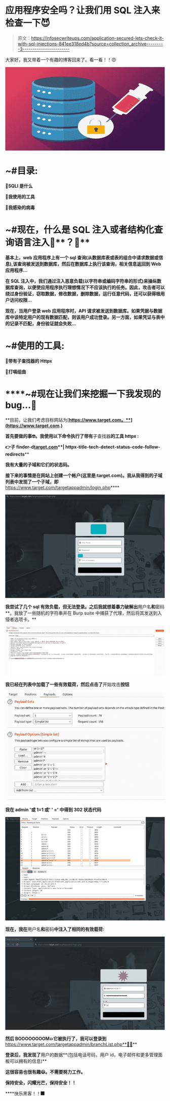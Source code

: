 # 应用程序安全吗？让我们用 SQL 注入来检查一下😈

> 原文：<https://infosecwriteups.com/application-secured-lets-check-it-with-sql-injections-841ee318ed4b?source=collection_archive---------3----------------------->

大家好，我又带着一个有趣的博客回来了。看一看！！😍

![](img/352f6cb2cc932f4d7b27efd4b1f824f8.png)

# **~#目录:**

🔹**SQLI 是什么**

**🔹我使用的工具**

**🔹我感染的病毒**

# ****~#现在，什么是 SQL 注入或者结构化查询语言注入**💉**？🤔****

**基本上，web 应用程序上有一个 sql 查询(从数据库表或表的组合中请求数据或信息),该查询被发送到数据库，然后在数据库上执行该查询，相关信息返回到 Web 应用程序…**

**在 SQL 注入中，我们通过注入恶意负载(以字符串或编码字符串的形式)来操纵数据库查询，以便使应用程序执行理想情况下不应该执行的任务。因此，攻击者可以绕过身份验证，窃取数据，修改数据，删除数据，运行任意代码，还可以获得根用户访问权限…**

**现在，当用户登录 web 应用程序时，API 请求被发送到数据库。如果凭据与数据库中该特定用户的现有数据匹配，则该用户成功登录。另一方面，如果凭证与表中的记录不匹配，身份验证就会失败…**

# ****~#使用的工具:****

**🔹带有子查找器的 Httpx**

**🔹打嗝组曲**

# ****~#现在让我们来挖掘一下我发现的 bug…**🐞**

**目前，让我们考虑目标网站为[**https://www.target.com。**](https://www.target.com.)**

**首先要做的事🤓。我使用以下命令执行了带有**子查找器**的工具 **httpx** :**

**👉**子 finder-d**[**target.com**](https://www.target.com.)**| httpx-title-tech-detect-status-code-follow-redirects****

**我有大量的子域和它们的状态码。**

**接下来的事情是在网站上创建一个帐户(这里是:target.com)。我从我得到的子域列表中发现了一个子域，即**https://www.target.com/targetappadmin/login.php****

**![](img/f94096e01cb2fe91f5f459cb87d6b30e.png)**

**我尝试了几个 sql 有效负载，但无法登录。之后我就想着暴力破解出**用户名**和**密码**。我放了一些随机的字符串并在 Burp suite 中捕获了代理，然后将其发送到入侵者选项卡。**

**![](img/4a27af2c35b12bbd1fa39e19ae202c02.png)**

**我已经在列表中加载了一些有效载荷，然后点击了**开始攻击**按钮**

**![](img/db7ca3b26f1e72cd9d6456c85b90a21d.png)**

**我在 **admin '或 1=1 或' ' ='** 中得到 302 状态代码**

**![](img/3ac7ae17a57fa654330038f156abf565.png)**

**现在，我在**用户名**和**密码**中注入了相同的有效载荷:**

**![](img/312b64e29300e1ef212fc80599e0ce6b.png)**

**然后 BOOOOOOOOM💥它被执行了，我可以登录到**https://www.target.com/targetappadmin/branchList.php**🎉🎉**

**登录后，我发现了**用户的数据**(包括电话号码，用户 id，电子邮件和更多管理面板可以拥有的信息)**

**这很容易也很有趣😃。不需要努力工作。**

**保持安全，闪耀光芒，保持安全！！**

****快乐黑客！！**🎆**